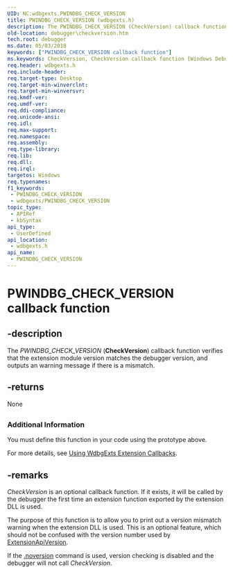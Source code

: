 ```yaml
---
UID: NC:wdbgexts.PWINDBG_CHECK_VERSION
title: PWINDBG_CHECK_VERSION (wdbgexts.h)
description: The PWINDBG_CHECK_VERSION (CheckVersion) callback function verifies that the extension module version matches the debugger version, and outputs an warning message if there is a mismatch.
old-location: debugger\checkversion.htm
tech.root: debugger
ms.date: 05/03/2018
keywords: ["PWINDBG_CHECK_VERSION callback function"]
ms.keywords: CheckVersion, CheckVersion callback function [Windows Debugging], PWINDBG_CHECK_VERSION, PWINDBG_CHECK_VERSION callback, WdbgExts_Callbacks_9f917023-190d-4047-a272-7e46de9b5afb.xml, debugger.checkversion, wdbgexts/CheckVersion
req.header: wdbgexts.h
req.include-header: 
req.target-type: Desktop
req.target-min-winverclnt: 
req.target-min-winversvr: 
req.kmdf-ver: 
req.umdf-ver: 
req.ddi-compliance: 
req.unicode-ansi: 
req.idl: 
req.max-support: 
req.namespace: 
req.assembly: 
req.type-library: 
req.lib: 
req.dll: 
req.irql: 
targetos: Windows
req.typenames: 
f1_keywords:
 - PWINDBG_CHECK_VERSION
 - wdbgexts/PWINDBG_CHECK_VERSION
topic_type:
 - APIRef
 - kbSyntax
api_type:
 - UserDefined
api_location:
 - wdbgexts.h
api_name:
 - PWINDBG_CHECK_VERSION
---
```


# PWINDBG_CHECK_VERSION callback function


## -description

The <i>PWINDBG_CHECK_VERSION</i>  (<b>CheckVersion</b>) callback function verifies that the extension module version matches the debugger version, and outputs an warning message if there is a mismatch.

## -returns

None

<h2><a id="ddk_checkversion_dbwx"></a><a id="DDK_CHECKVERSION_DBWX"></a></h2>
<h3><a id="additional_information"></a><a id="ADDITIONAL_INFORMATION"></a>Additional Information</h3>
You must define this function in your code using the prototype above.

For more details, see <a href="/windows-hardware/drivers/debugger/using-wdbgexts-extension-callbacks">Using WdbgExts Extension Callbacks</a>.

## -remarks

<i>CheckVersion</i> is an optional callback function.  If it exists, it will be called by the debugger the first time an extension function exported by the extension DLL is used.

The purpose of this function is to allow you to print out a version mismatch warning when the extension DLL is used. This is an optional feature, which should not be confused with the version number used  by <a href="/windows-hardware/drivers/ddi/wdbgexts/nc-wdbgexts-pwindbg_extension_api_version">ExtensionApiVersion</a>.

If the <a href="/windows-hardware/drivers/debugger/-noversion--disable-version-checking-">.noversion</a> command is used, version checking is disabled and the debugger will not call <i>CheckVersion</i>.

